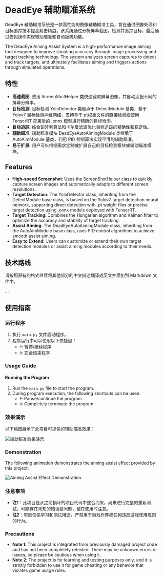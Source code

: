 # DeadEye 辅助瞄准系统

DeadEye 辅助瞄准系统是一款高性能的图像辅助瞄准工具，旨在通过图像处理和目标追踪技术提高射击精度。该系统通过分析屏幕截图，检测并追踪目标，最后通过模拟操作实现辅助瞄准和自动扳机功能。

The DeadEye Aiming Assist System is a high-performance image aiming tool designed to improve shooting accuracy through image processing and target tracking technology. The system analyzes screen captures to detect and track targets, and ultimately facilitates aiming and triggers actions through simulated operations.

## 特性

- **高速截图**: 使用 ScreenShotHelper 类快速截取屏幕图像，并自动适配不同的屏幕分辨率。
- **目标检测**: 目标检测 YoloDetector 类继承于 DetectModule 基类，基于 Yolov7 目标检测神经网络，支持基于.pt权重文件的直接检测或使用 TensorRT 部署后的 .onnx 模型进行精确的目标检测。
- **目标追踪**: 结合匈牙利算法和卡尔曼滤波优化目标追踪的精确性和稳定性。
- **辅助瞄准**: 辅助瞄准模块 DeadEyeAutoAimingModule 类继承于 AutoAimModule 基类，利用 PID 控制算法实现平滑的辅助瞄准。
- **易于扩展**: 用户可以根据需求定制或扩展自己的目标检测模块或辅助瞄准模块。

## Features

- **High-speed Screenshot**: Uses the ScreenShotHelper class to quickly capture screen images and automatically adapts to different screen resolutions.
- **Target Detection**: The YoloDetector class, inheriting from the DetectModule base class, is based on the Yolov7 target detection neural network, supporting direct detection with .pt weight files or precise target detection using .onnx models deployed with TensorRT.
- **Target Tracking**: Combines the Hungarian algorithm and Kalman filter to optimize the accuracy and stability of target tracking.
- **Assist Aiming**: The DeadEyeAutoAimingModule class, inheriting from the AutoAimModule base class, uses PID control algorithms to achieve smooth assist aiming.
- **Easy to Extend**: Users can customize or extend their own target detection modules or assist aiming modules according to their needs.

## 技术路线

请按照原有的格式继续将其他部分的中文描述翻译成英文并添加到 Markdown 文件中。

...

## 使用指南

### 运行程序

1. 执行 `main.py` 文件启动程序。
2. 程序运行中可以使用以下快捷键：
   - `P`: 暂停/继续程序
   - `O`: 完全结束程序

### Usage Guide

#### Running the Program

1. Run the `main.py` file to start the program.
2. During program execution, the following shortcuts can be used:
   - `P`: Pause/continue the program
   - `O`: Completely terminate the program

### 效果演示

以下动图展示了此项目可提供的辅助瞄准效果：

![辅助瞄准效果演示](./effect_test.gif)

### Demonstration

The following animation demonstrates the aiming assist effect provided by this project:

![Aiming Assist Effect Demonstration](./effect_test.gif)

### 注意事项

- **注1**：此项目是从之前损坏的项目代码中整合而来，尚未进行完整的重新测试。可能存在未知的错误或问题，请在使用时注意。
- **注2**：项目仅供学习和测试用途，严禁用于游戏作弊或任何违反游戏使用规则的行为。

### Precautions

- **Note 1**: This project is integrated from previously damaged project code and has not been completely retested. There may be unknown errors or issues, so please be cautious when using it.
- **Note 2**: The project is for learning and testing purposes only, and it is strictly forbidden to use it for game cheating or any behavior that violates game usage rules.